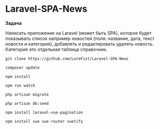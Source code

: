 # Laravel-SPA-News
**Задача**

Написать приложение на Laravel (может быть SPA), которое будет показывать список например новостей (поля: название, дата, текст новости и категория), добавлять и редактировать удалять новость. Категория это отдельная таблица справочник.

`git clone https://github.com/LoreFist/Laravel-SPA-News`

`composer update`

`npm install`

`npm run watch`

`php artisan migrate`

`php artisan db:seed`

`npm install laravel-vue-pagination`

`npm install vue vue-router vuetify`